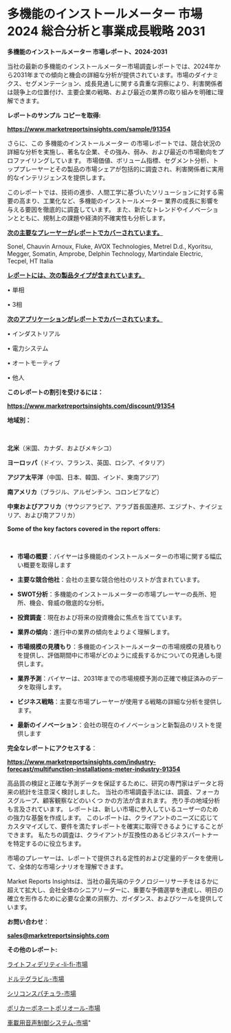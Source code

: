 # 多機能のインストールメーター 市場 2024 総合分析と事業成長戦略 2031

<strong>多機能のインストールメーター 市場レポート、2024-2031</strong>

当社の最新の多機能のインストールメーター市場調査レポートでは、2024年から2031年までの傾向と機会の詳細な分析が提供されています。市場のダイナミクス、セグメンテーション、成長見通しに関する貴重な洞察により、利害関係者は競争上の位置付け、主要企業の戦略、および最近の業界の取り組みを明確に理解できます。



<strong>レポートのサンプル コピーを取得:</strong> <a href=https://www.marketreportsinsights.com/sample/91354>

<strong><u>https://www.marketreportsinsights.com/sample/91354</u></strong></a>

さらに、この 多機能のインストールメーター の市場レポートでは、競合状況の詳細な分析を実施し、著名な企業、その強み、弱み、および最近の市場動向をプロファイリングしています。 市場価値、ボリューム指標、セグメント分析、トッププレーヤーとその製品の市場シェアが包括的に調査され、利害関係者に実用的なインテリジェンスを提供します。

このレポートでは、技術の進歩、人間工学に基づいたソリューションに対する需要の高まり、工業化など、多機能のインストールメーター 業界の成長に影響を与える要因を徹底的に調査しています。 また、新たなトレンドやイノベーションとともに、規制上の課題や経済的不確実性も分析します。



<strong><u>次の主要なプレーヤーがレポートでカバーされています。</u></strong>

Sonel, Chauvin Arnoux, Fluke, AVOX Technologies, Metrel D.d., Kyoritsu, Megger, Somatin, Amprobe, Delphin Technology, Martindale Electric, Tecpel, HT Italia



<strong><u><b>レポートには、次の製品タイプが含まれています。</b></u></strong>

• 単相

• 3相



<strong><u><b>次のアプリケーションがレポートでカバーされています。</b></u></strong>

• インダストリアル

• 電力システム

• オートモーティブ

• 他人



<strong><b>このレポートの割引を受けるには：</b></strong>

<a href=https://www.marketreportsinsights.com/discount/91354>

<strong><u>https://www.marketreportsinsights.com/discount/91354</u></strong></a>



<strong>地域別：</strong>

<strong> </strong>



<strong>北米</strong>（米国、カナダ、およびメキシコ）



<strong>ヨーロッパ</strong>（ドイツ、フランス、英国、ロシア、イタリア）



<strong>アジア太平洋</strong>（中国、日本、韓国、インド、東南アジア）



<strong>南アメリカ</strong>（ブラジル、アルゼンチン、コロンビアなど）



<strong>中東およびアフリカ</strong>（サウジアラビア、アラブ首長国連邦、エジプト、ナイジェリア、および南アフリカ）



<strong>Some of the key factors covered in the report offers:</strong>

<strong> </strong>
<ul>
  <li>

<strong>市場の概要</strong>：バイヤーは多機能のインストールメーターの市場に関する幅広い概要を取得します</li>
  <li>

<strong>主要な競合他社</strong>：会社の主要な競合他社のリストが含まれています。</li>
  <li>

<strong>SWOT分析</strong>：多機能のインストールメーターの市場プレーヤーの長所、短所、機会、脅威の徹底的な分析。</li>
  <li>

<strong>投資調査</strong>：現在および将来の投資機会に焦点を当てています。</li>
  <li>

<strong>業界の傾向</strong>：進行中の業界の傾向をよりよく理解します。</li>
  <li>

<strong>市場規模の見積もり</strong>：多機能のインストールメーターの市場規模の見積もり を提供し、評価期間中に市場がどのように成長するかについての見通しも提供します。</li>
  <li>

<strong>業界予測</strong>：バイヤーは、2031年までの市場規模予測の正確で検証済みのデータを取得します。</li>
  <li>

<strong>ビジネス戦略</strong>：主要な市場プレーヤーが使用する戦略の詳細な分析を提供します。</li>
  <li>

<strong>最新のイノベーション</strong>：会社の現在のイノベーションと新製品のリストを提供します</li>
</ul>


<strong>完全なレポートにアクセスする</strong>：

<a href=https://www.marketreportsinsights.com/industry-forecast/multifunction-installations-meter-industry-91354>

<strong><u>https://www.marketreportsinsights.com/industry-forecast/multifunction-installations-meter-industry-91354</u></strong></a>

高品質の検証と正確な予測データを保証するために、研究の専門家はデータと将来の統計を注意深く検討しました。 当社の市場調査手法には、調査、フォーカスグループ、顧客観察などのいくつ かの方法が含まれます。 売り手の地域分析も言及されています。 レポートは、新しい市場に参入しているユーザーのための強力な基盤を作成します。 このレポートは、クライアントのニーズに応じてカスタマイズして、要件を満たすレポートを確実に取得できるようにすることができます。 私たちの調査は、クライアントが互換性のあるビジネスパートナーを特定するのに役立ちます。

市場のプレーヤーは、レポートで提供される定性的および定量的データを使用して、全体的な市場シナリオを理解できます。

Market Reports Insightsは、当社の最先端のテクノロジーリサーチをはるかに超えて拡大し、会社全体のシニアリーダーに、重要な予備選挙を達成し、明日の確立を形作るために必要な企業の洞察力、ガイダンス、およびツールを提供しています。



<strong><b>お問い合わせ</b></strong>：

<a href=mailto:sales@marketreportsinsights.com>

<strong><u>sales@marketreportsinsights.com</u></strong></a>



<strong>その他のレポート:</strong>

<a href=https://www.linkedin.com/pulse/ライトフィデリティ-li-fi-市場-2023-最新の-cagr-および成長分析-gg5pf/>ライトフィデリティ-li-fi-市場</a>

<a href=https://www.linkedin.com/pulse/ドルテグラビル-市場-2023-年のダイナミクスとビジネストレンド-2030-gowof/>ドルテグラビル-市場</a>

<a href=https://www.linkedin.com/pulse/シリコンスパチュラ-市場-2023-新興市場-将来の動向と市場需要-2030-rdm2f/>シリコンスパチュラ-市場</a>

<a href=https://www.linkedin.com/pulse/ポリカーボネートポリオール-市場-2023-推進要因と成長機会-2030-kz7sf/>ポリカーボネートポリオール-市場</a>

<a href=https://www.linkedin.com/pulse/車載用音声制御システム-市場-2023-swot-分析と成長率-2030-pr-news-hub-bvawf/>車載用音声制御システム-市場</a>"
